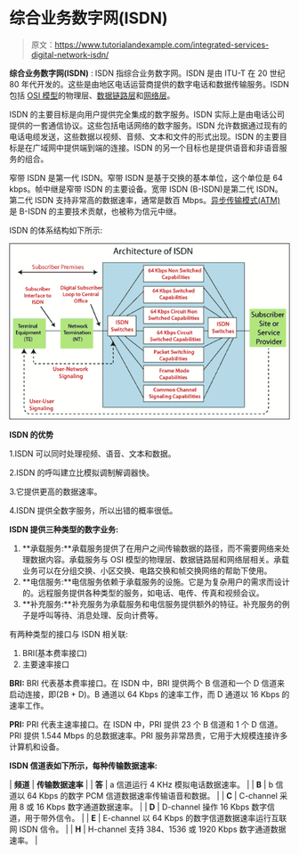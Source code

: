 # 综合业务数字网(ISDN)

> 原文：<https://www.tutorialandexample.com/integrated-services-digital-network-isdn/>

**综合业务数字网(ISDN)** : ISDN 指综合业务数字网。ISDN 是由 ITU-T 在 20 世纪 80 年代开发的。这些是由地区电话运营商提供的数字电话和数据传输服务。ISDN 包括 [OSI 模型](https://www.tutorialandexample.com/osi-model)的物理层、[数据链路层](https://www.tutorialandexample.com/data-link-layer-protocols)和[网络层](https://www.tutorialandexample.com/network-layer-protocols)。

ISDN 的主要目标是向用户提供完全集成的数字服务。ISDN 实际上是由电话公司提供的一套通信协议。这些包括电话网络的数字服务。ISDN 允许数据通过现有的电话电缆发送，这些数据以视频、音频、文本和文件的形式出现。ISDN 的主要目标是在广域网中提供端到端的连接。ISDN 的另一个目标也是提供语音和非语音服务的组合。

窄带 ISDN 是第一代 ISDN。窄带 ISDN 是基于交换的基本单位，这个单位是 64 kbps。帧中继是窄带 ISDN 的主要设备。宽带 ISDN (B-ISDN)是第二代 ISDN。第二代 ISDN 支持非常高的数据速率，通常是数百 Mbps。[异步传输模式(ATM)](https://www.tutorialandexample.com/full-form-of-atm) 是 B-ISDN 的主要技术贡献，也被称为信元中继。

ISDN 的体系结构如下所示:

![Integrated Services Digital Network (ISDN)](img/96c080bd1f642b2444e0a20a1faf724b.png)

**ISDN 的优势**

1.ISDN 可以同时处理视频、语音、文本和数据。

2.ISDN 的呼叫建立比模拟调制解调器快。

3.它提供更高的数据速率。

4.ISDN 提供全数字服务，所以出错的概率很低。

**ISDN 提供三种类型的数字业务:**

1.  **承载服务:**承载服务提供了在用户之间传输数据的路径，而不需要网络来处理数据内容。承载服务与 OSI 模型的物理层、数据链路层和网络层相关。承载业务可以在分组交换、小区交换、电路交换和帧交换网络的帮助下使用。
2.  **电信服务:**电信服务依赖于承载服务的设施。它是为复杂用户的需求而设计的。远程服务提供各种类型的服务，如电话、电传、传真和视频会议。
3.  **补充服务:**补充服务为承载服务和电信服务提供额外的特征。补充服务的例子是呼叫等待、消息处理、反向计费等。

有两种类型的接口与 ISDN 相关联:

1.  BRI(基本费率接口)
2.  主要速率接口

**BRI:** BRI 代表基本费率接口。在 ISDN 中，BRI 提供两个 B 信道和一个 D 信道来启动连接，即(2B + D)。B 通道以 64 Kbps 的速率工作，而 D 通道以 16 Kbps 的速率工作。

**PRI:** PRI 代表主速率接口。在 ISDN 中，PRI 提供 23 个 B 信道和 1 个 D 信道。PRI 提供 1.544 Mbps 的总数据速率。PRI 服务非常昂贵，它用于大规模连接许多计算机和设备。

**ISDN 信道表如下所示，每种传输数据速率:**



| **频道** | **传输数据速率** |
| **答** | a 信道运行 4 KHz 模拟电话数据速率。 |
| **B** | b 信道以 64 Kbps 的数字 PCM 信道数据速率传输语音和数据。 |
| **C** | C-channel 采用 8 或 16 Kbps 数字通道数据速率。 |
| **D** | D-channel 操作 16 Kbps 数字信道，用于带外信令。 |
| **E** | E-channel 以 64 Kbps 的数字信道数据速率运行互联网 ISDN 信令。 |
| **H** | H-channel 支持 384、1536 或 1920 Kbps 数字通道数据速率。 |

